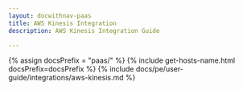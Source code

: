 ```yaml
---
layout: docwithnav-paas
title: AWS Kinesis Integration
description: AWS Kinesis Integration Guide 

---
```

{% assign docsPrefix = "paas/" %}
{% include get-hosts-name.html docsPrefix=docsPrefix %}
{% include docs/pe/user-guide/integrations/aws-kinesis.md %}
